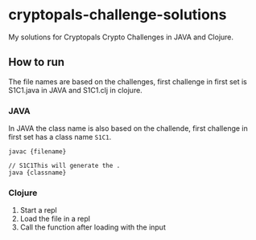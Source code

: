 # cryptopals-challenge-solutions
My solutions for Cryptopals Crypto Challenges in JAVA and Clojure.  

## How to run
The file names are based on the challenges, first challenge in first set is S1C1.java in JAVA and S1C1.clj in clojure.  

### JAVA
In JAVA the class name is also based on the challende, first challenge in first set has a class name `S1C1`.  
```
javac {filename}

// S1C1This will generate the .
java {classname}
```

### Clojure
1. Start a repl
1. Load the file in a repl
1. Call the function after loading with the input